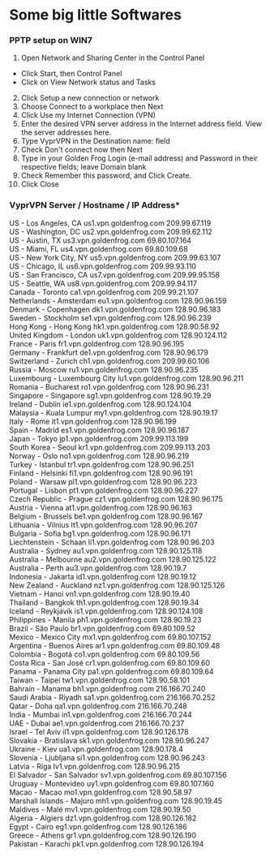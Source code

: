 # Some big little Softwares 

### PPTP setup on WIN7

1. Open Network and Sharing Center in the Control Panel
* Click Start, then Control Panel
* Click on View Network status and Tasks
2. Click Setup a new connection or network  
3. Choose Connect to a workplace then Next  
4. Click Use my Internet Connection (VPN)  
5. Enter the desired VPN server address in the Internet address field. View the server addresses here.
6. Type VyprVPN in the Destination name: field
7. Check Don't connect now then Next
8. Type in your Golden Frog Login (e-mail address) and Password in their respective fields; leave Domain blank
9. Check Remember this password, and Click Create.
10. Click Close


### VyprVPN Server	 / Hostname	  /   IP Address*

US - Los Angeles, CA	us1.vpn.goldenfrog.com	209.99.67.119  
US - Washington, DC	us2.vpn.goldenfrog.com	209.99.62.112  
US - Austin, TX	us3.vpn.goldenfrog.com	69.80.107.164  
US - Miami, FL	us4.vpn.goldenfrog.com	69.80.109.68  
US - New York City, NY	us5.vpn.goldenfrog.com	209.99.63.107  
US - Chicago, IL	us6.vpn.goldenfrog.com	209.99.93.110  
US - San Francisco, CA	us7.vpn.goldenfrog.com	209.99.95.158  
US - Seattle, WA	us8.vpn.goldenfrog.com	209.99.94.117  
Canada - Toronto	ca1.vpn.goldenfrog.com	209.99.21.107  
Netherlands - Amsterdam	eu1.vpn.goldenfrog.com	128.90.96.159  
Denmark - Copenhagen	dk1.vpn.goldenfrog.com	128.90.96.183  
Sweden - Stockholm	se1.vpn.goldenfrog.com	128.90.96.239  
Hong Kong - Hong Kong	hk1.vpn.goldenfrog.com	128.90.58.92  
United Kingdom - London	uk1.vpn.goldenfrog.com	128.90.124.112  
France - Paris	fr1.vpn.goldenfrog.com	128.90.96.195  
Germany - Frankfurt	de1.vpn.goldenfrog.com	128.90.96.179  
Switzerland - Zurich	ch1.vpn.goldenfrog.com	209.99.60.106  
Russia - Moscow	ru1.vpn.goldenfrog.com	128.90.96.235  
Luxembourg - Luxembourg City	lu1.vpn.goldenfrog.com	128.90.96.211  
Romania - Bucharest	ro1.vpn.goldenfrog.com	128.90.96.231  
Singapore - Singapore	sg1.vpn.goldenfrog.com	128.90.19.29  
Ireland - Dublin	ie1.vpn.goldenfrog.com	128.90.124.104  
Malaysia - Kuala Lumpur	my1.vpn.goldenfrog.com	128.90.19.17  
Italy - Rome	it1.vpn.goldenfrog.com	128.90.96.199  
Spain - Madrid	es1.vpn.goldenfrog.com	128.90.96.187  
Japan - Tokyo	jp1.vpn.goldenfrog.com	209.99.113.199  
South Korea - Seoul	kr1.vpn.goldenfrog.com	209.99.113.203  
Norway - Oslo	no1.vpn.goldenfrog.com	128.90.96.219  
Turkey - Istanbul	tr1.vpn.goldenfrog.com	128.90.96.251  
Finland - Helsinki	fi1.vpn.goldenfrog.com	128.90.96.191  
Poland - Warsaw	pl1.vpn.goldenfrog.com	128.90.96.223  
Portugal - Lisbon	pt1.vpn.goldenfrog.com	128.90.96.227  
Czech Republic - Prague	cz1.vpn.goldenfrog.com	128.90.96.175  
Austria - Vienna	at1.vpn.goldenfrog.com	128.90.96.163  
Belgium - Brussels	be1.vpn.goldenfrog.com	128.90.96.167  
Lithuania - Vilnius	lt1.vpn.goldenfrog.com	128.90.96.207  
Bulgaria - Sofia	bg1.vpn.goldenfrog.com	128.90.96.171  
Liechtenstein - Schaan	li1.vpn.goldenfrog.com	128.90.96.203  
Australia - Sydney	au1.vpn.goldenfrog.com	128.90.125.118  
Australia - Melbourne	au2.vpn.goldenfrog.com	128.90.125.122  
Australia - Perth	au3.vpn.goldenfrog.com	128.90.19.7  
Indonesia - Jakarta	id1.vpn.goldenfrog.com	128.90.19.12  
New Zealand - Auckland	nz1.vpn.goldenfrog.com	128.90.125.126  
Vietnam - Hanoi	vn1.vpn.goldenfrog.com	128.90.19.40  
Thailand - Bangkok	th1.vpn.goldenfrog.com	128.90.19.34  
Iceland - Reykjavík	is1.vpn.goldenfrog.com	128.90.124.108  
Philippines - Manila	ph1.vpn.goldenfrog.com	128.90.19.23  
Brazil - São Paulo	br1.vpn.goldenfrog.com	69.80.109.52  
Mexico - Mexico City	mx1.vpn.goldenfrog.com	69.80.107.152  
Argentina - Buenos Aires	ar1.vpn.goldenfrog.com	69.80.109.48  
Colombia - Bogotá	co1.vpn.goldenfrog.com	69.80.109.56  
Costa Rica - San José	cr1.vpn.goldenfrog.com	69.80.109.60  
Panama - Panama City	pa1.vpn.goldenfrog.com	69.80.109.64  
Taiwan - Taipei	tw1.vpn.goldenfrog.com	128.90.58.101  
Bahrain - Manama	bh1.vpn.goldenfrog.com	216.166.70.240  
Saudi Arabia - Riyadh	sa1.vpn.goldenfrog.com	216.166.70.252  
Qatar - Doha	qa1.vpn.goldenfrog.com	216.166.70.248  
India - Mumbai	in1.vpn.goldenfrog.com	216.166.70.244  
UAE - Dubai	ae1.vpn.goldenfrog.com	216.166.70.237  
Israel - Tel Aviv	il1.vpn.goldenfrog.com	128.90.126.178  
Slovakia - Bratislava	sk1.vpn.goldenfrog.com	128.90.96.247  
Ukraine - Kiev	ua1.vpn.goldenfrog.com	128.90.178.4  
Slovenia - Ljubljana	si1.vpn.goldenfrog.com	128.90.96.243  
Latvia - Riga	lv1.vpn.goldenfrog.com	128.90.96.215  
El Salvador - San Salvador	sv1.vpn.goldenfrog.com	69.80.107.156  
Uruguay - Montevideo	uy1.vpn.goldenfrog.com	69.80.107.160  
Macao - Macao	mo1.vpn.goldenfrog.com	128.90.58.97  
Marshall Islands - Majuro	mh1.vpn.goldenfrog.com	128.90.19.45  
Maldives - Malé	mv1.vpn.goldenfrog.com	128.90.19.50  
Algeria - Algiers	dz1.vpn.goldenfrog.com	128.90.126.182  
Egypt - Cairo	eg1.vpn.goldenfrog.com	128.90.126.186  
Greece - Athens	gr1.vpn.goldenfrog.com	128.90.126.190  
Pakistan - Karachi	pk1.vpn.goldenfrog.com	128.90.126.194  
